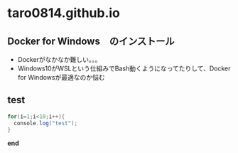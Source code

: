 # taro0814.github.io

## Docker for Windows　のインストール
- Dockerがなかなか難しい。。。
- Windows10がWSLという仕組みでBash動くようになってたりして、Docker for Windowsが最適なのか悩む

## test

```java
for(i=1;i<10;i++){
  console.log("test");
}
```

__end__
